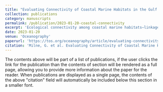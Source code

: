 ```yaml
---
title: "Evaluating Connectivity of Coastal Marine Habitats in the Gulf of Maine by Integrating Passive Acoustics and Metabarcoding"
collection: publications
category: manuscripts
permalink: /publication/2023-01-20-coastal-connectivity
excerpt: 'Ecological connectivity among coastal marine habitats—linkage in the movement of organisms and natural processes across habitat boundaries—has significant implications for the health and resilience of commercially important or threatened species in the Gulf of Maine (GOM), off the coast of the northeastern United States. Methods designed to efficiently assess connectivity are vital for identifying and managing critical habitats (Perry et al., 2018). Paired use of passive acoustic monitoring (PAM) and metabarcoding seawater samples (MSS) for observing biological and functional connectivity at various spatiotemporal scales in the marine environment is largely unexplored and may provide an efficient alternative or supplement to existing strategies.'
date: 2023-01-20
venue: 'Oceanography'
paperurl: 'https://tos.org/oceanography/article/evaluating-connectivity-of-coastal-marine-habitats-in-the-gulf-of-maine-by-integrating-passive-acoustics-and-metabarcoding'
citation: 'Milne, G. et al. Evaluating Connectivity of Coastal Marine Habitats in the Gulf of Maine by Integrating Passive Acoustics and Metabarcoding. Oceanog (2023) doi:10.5670/oceanog.2023.s1.32.'
---
```


The contents above will be part of a list of publications, if the user clicks the link for the publication than the contents of section will be rendered as a full page, allowing you to provide more information about the paper for the reader. When publications are displayed as a single page, the contents of the above "citation" field will automatically be included below this section in a smaller font.
